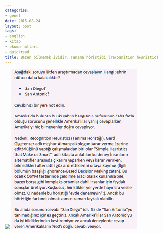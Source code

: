 ```yaml
---
categories:
- genel
date: 2015-08-24
layout: post
tags:
- english
- kitap
- okuma-notlari
- quickread
title: Bazen bilmemek iyidir. Tanıma höristiği (recognition heuristic).
---
```


![](/images/tumblr_inline_ntkuhqQiAv1r4exmc_540.jpg)
![](/images/tumblr_inline_ntkufkCQjP1r4exmc_540.png)
